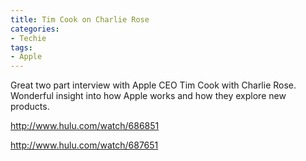 ```yaml
---
title: Tim Cook on Charlie Rose
categories:
- Techie
tags:
- Apple
---
```


Great two part interview with Apple CEO Tim Cook with Charlie Rose. Wonderful insight into how Apple works and how they explore new products.
<!-- more -->

http://www.hulu.com/watch/686851

http://www.hulu.com/watch/687651
